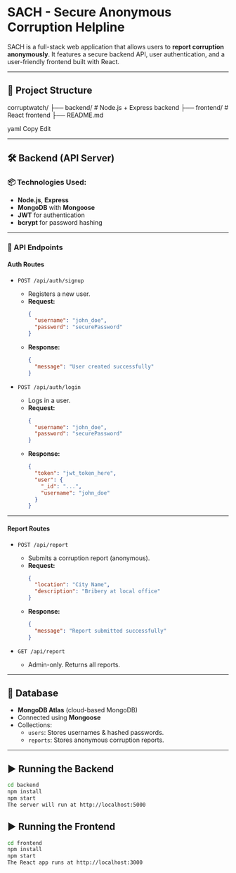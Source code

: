 # SACH - Secure Anonymous Corruption Helpline

SACH is a full-stack web application that allows users to **report corruption anonymously**. It features a secure backend API, user authentication, and a user-friendly frontend built with React.

---

## 📁 Project Structure

corruptwatch/
├── backend/ # Node.js + Express backend
├── frontend/ # React frontend
├── README.md

yaml
Copy
Edit

---

## 🛠 Backend (API Server)

### 📦 Technologies Used:
- **Node.js**, **Express**
- **MongoDB** with **Mongoose**
- **JWT** for authentication
- **bcrypt** for password hashing

---

### 📌 API Endpoints

#### **Auth Routes**

- `POST /api/auth/signup`
  - Registers a new user.
  - **Request:**
    ```json
    {
      "username": "john_doe",
      "password": "securePassword"
    }
    ```
  - **Response:**
    ```json
    {
      "message": "User created successfully"
    }
    ```

- `POST /api/auth/login`
  - Logs in a user.
  - **Request:**
    ```json
    {
      "username": "john_doe",
      "password": "securePassword"
    }
    ```
  - **Response:**
    ```json
    {
      "token": "jwt_token_here",
      "user": {
        "_id": "...",
        "username": "john_doe"
      }
    }
    ```

---

#### **Report Routes**

- `POST /api/report`
  - Submits a corruption report (anonymous).
  - **Request:**
    ```json
    {
      "location": "City Name",
      "description": "Bribery at local office"
    }
    ```
  - **Response:**
    ```json
    {
      "message": "Report submitted successfully"
    }
    ```

- `GET /api/report`
  - Admin-only. Returns all reports.

---

## 💾 Database

- **MongoDB Atlas** (cloud-based MongoDB)
- Connected using **Mongoose**
- Collections:
  - `users`: Stores usernames & hashed passwords.
  - `reports`: Stores anonymous corruption reports.

---

## ▶️ Running the Backend

```bash
cd backend
npm install
npm start
The server will run at http://localhost:5000
```
## ▶️ Running the Frontend
```bash
cd frontend
npm install
npm start
The React app runs at http://localhost:3000
